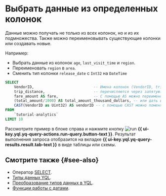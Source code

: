 # Выбрать данные из определенных колонок

Данные можно получать не только из всех колонок, но и из их подмножества. Также можно переименовывать существующие колонки или создавать новые.

Например:

* Выбрать данные из колонок `age`, `last_visit_time` и `region`.
* Переименовать `region` в `area`.
* Сменить тип колонки `release_date` с `Int32` на `DateTime`

```sql
SELECT
    VendorID,                           -- Имена колонок (VendorID, trip_distance)
    trip_distance,                      -- перечисляются через запятую.
    fare_amount AS fare,                -- С помощью AS можно переименовать столбцы
    (total_amount/1000) AS total_amount_thousand_dollars, -- или дать имя произвольному выражению,
    CAST(VendorID as Uint32) AS vendorID -- с помощью CAST можно поменять тип данных.
FROM
    `tutorial-analytics`
LIMIT 10
```

Рассмотрите пример в блоке справа и нажмите кнопку ![run](../../_assets/console-icons/play-fill.svg) **{{ ui-key.yql.yq-query-actions.run-query.button-text }}**.
Результат выполнения запроса отобразится на вкладке **{{ ui-key.yql.yq-query-results.result.tab-text }}** в виде таблицы или схемы.

## Смотрите также {#see-also}

* Оператор [SELECT](https://ydb.tech/ru/docs/yql/reference/syntax/select).
* [Типы данных YQL](https://ydb.tech/ru/docs/yql/reference/types/).
* [Преобразование типов данных в YQL](https://ydb.tech/ru/docs/yql/reference/types/cast).
* [Функции работы с датами](https://ydb.tech/ru/docs/yql/reference/udf/list/datetime).
